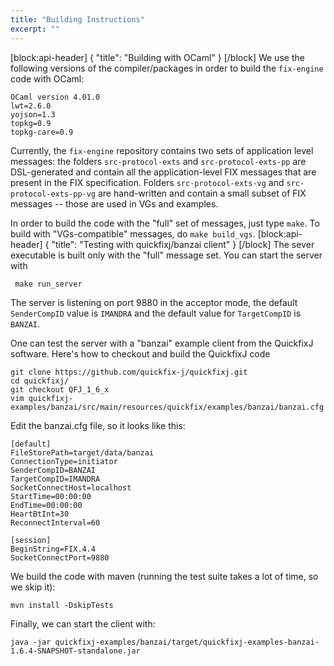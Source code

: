 ```yaml
---
title: "Building Instructions"
excerpt: ""
---
```

[block:api-header]
{
  "title": "Building with OCaml"
}
[/block]
We use the following versions of the compiler/packages in order to build the `fix-engine` code with OCaml: 

    OCaml version 4.01.0
    lwt=2.6.0
    yojson=1.3
    topkg=0.9
    topkg-care=0.9

Currently, the  `fix-engine` repository contains two sets of application level messages: the folders `src-protocol-exts` and `src-protocol-exts-pp` are DSL-generated and contain all the application-level FIX messages that are present in the FIX specification. Folders `src-protocol-exts-vg` and `src-protocol-exts-pp-vg` are hand-written and contain a small subset of FIX messages -- those are used in VGs and examples.  

In order to build the code with the "full" set of messages, just type `make`. To build with "VGs-compatible" messages, do `make build_vgs`.
[block:api-header]
{
  "title": "Testing with quickfixj/banzai client"
}
[/block]
The sever executable is built only with the "full" message set. You can start the server with

     make run_server

The server is listening on port 9880 in the acceptor mode, the default `SenderCompID` value is `IMANDRA` and the default value for `TargetCompID` is `BANZAI`.

One can test the server with a "banzai" example client from the QuickfixJ software. Here's how to checkout and build the QuickfixJ code 

    git clone https://github.com/quickfix-j/quickfixj.git
    cd quickfixj/
    git checkout QFJ_1_6_x
    vim quickfixj-examples/banzai/src/main/resources/quickfix/examples/banzai/banzai.cfg

Edit the banzai.cfg file, so it looks like this:

    [default]
    FileStorePath=target/data/banzai
    ConnectionType=initiator
    SenderCompID=BANZAI
    TargetCompID=IMANDRA
    SocketConnectHost=localhost
    StartTime=00:00:00
    EndTime=00:00:00
    HeartBtInt=30
    ReconnectInterval=60

    [session]
    BeginString=FIX.4.4
    SocketConnectPort=9880

We build the code with maven (running the test suite takes a lot of time, so we skip it):

    mvn install -DskipTests  

Finally, we can start the client with:

    java -jar quickfixj-examples/banzai/target/quickfixj-examples-banzai-1.6.4-SNAPSHOT-standalone.jar